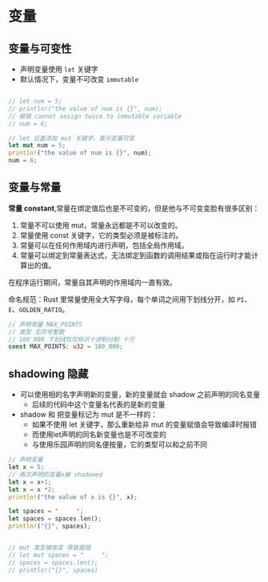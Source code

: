 # 变量

## 变量与可变性

* 声明变量使用 `let` 关键字
* 默认情况下，变量不可改变 `immutable`

```rust

// let num = 5;
// println!("the value of num is {}", num);
// 报错 cannot assign twice to immutable variable
// num = 6;

// let 后面添加 mut 关键字，表示变量可变
let mut num = 5;
println!("the value of num is {}", num);
num = 6;
```

## 变量与常量

**常量 constant**,常量在绑定值后也是不可变的，但是他与不可变变脸有很多区别：

1. 常量不可以使用 mut，常量永远都是不可以改变的。
2. 常量使用 const 关键字，它的类型必须是被标注的。
3. 常量可以在任何作用域内进行声明，包括全局作用域。
4. 常量可以绑定到常量表达式，无法绑定到函数的调用结果或指在运行时才能计算出的值。


在程序运行期间，常量自其声明的作用域内一直有效。

命名规范：Rust 里常量使用全大写字母，每个单词之间用下划线分开，如 `PI`、`E`、`GOLDEN_RATIO`。

```rust
// 声明常量 MAX_POINTS
// 类型 无符号整数
// 100_000 下划线仅仅标识十进制分割 十万
const MAX_POINTS: u32 = 100_000;
```
## shadowing 隐藏

* 可以使用相的名字声明新的变量，新的变量就会 shadow 之前声明的同名变量
    - 后续的代码中这个变量名代表的是新的变量
* shadow 和 把变量标记为 mut 是不一样的：
    - 如果不使用 let 关键字，那么重新给非 mut 的变量赋值会导致编译时报错
    - 而使用let声明的同名新变量也是不可改变的
    - 与使用乐园声明的同名便按量，它的类型可以和之前不同




```rust
// 声明变量
let x = 5;
// 再次声明的变量x被 shadowed
let x = x+1;
let x = x *2;
println!("the value of x is {}", x);
```

```rust
let spaces = "     ";
let spaces = spaces.len();
println!("{}", spaces);


// mut 类型被改变 导致报错
// let mut spaces = "     ";
// spaces = spaces.len();
// println!("{}", spaces)


```
